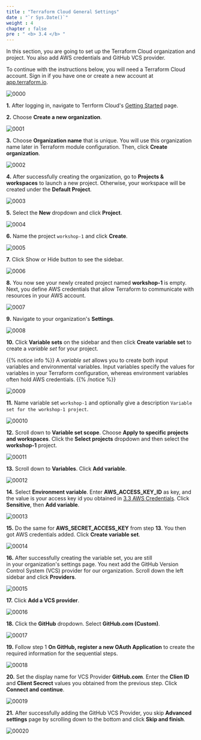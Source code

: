 ```yaml
---
title : "Terraform Cloud General Settings"
date : "`r Sys.Date()`"
weight : 4
chapter : false
pre : " <b> 3.4 </b> "
---
```


In this section, you are going to set up the Terraform Cloud organization and project. You also add AWS credentials and GitHub VCS provider.

To continue with the instructions below, you will need a Terraform Cloud account. Sign in if you have one or create a new account at [app.terraform.io](https://app.terraform.io/).

![0000](/images/3/4/0000.svg?featherlight=false&width=23pc)

**1.** After logging in, navigate to Terrform Cloud's [Getting Started](https://app.terraform.io/app/getting-started) page.

**2.** Choose **Create a new organization**.

![0001](/images/3/4/0001.svg?featherlight=false&width=100pc)

**3.** Choose **Organization name** that is unique. You will use this organization name later in Terraform module configuration. Then, click **Create organization**.

![0002](/images/3/4/0002.svg?featherlight=false&width=100pc)

**4.** After successfully creating the organization, go to **Projects & workspaces** to launch a new project. Otherwise, your workspace will be created under the **Default Project**.

![0003](/images/3/4/0003.svg?featherlight=false&width=100pc)

**5.** Select the **New** dropdown and click **Project**.

![0004](/images/3/4/0004.svg?featherlight=false&width=100pc)

**6.** Name the project `workshop-1` and click **Create**.

![0005](/images/3/4/0005.svg?featherlight=false&width=100pc)

**7.** Click Show or Hide button to see the sidebar.

![0006](/images/3/4/0006.svg?featherlight=false&width=100pc)

**8.** You now see your newly created project named **workshop-1** is empty. Next, you define AWS credentials that allow Terraform to communicate with resources in your AWS account.

![0007](/images/3/4/0007.svg?featherlight=false&width=100pc)

**9.** Navigate to your organization's **Settings**.

![0008](/images/3/4/0008.svg?featherlight=false&width=100pc)

**10.** Click **Variable sets** on the sidebar and then click **Create variable set** to create a *variable set* for your project.

{{% notice info %}}
A *variable set* allows you to create both input variables and environmental variables. Input variables specify the values for variables in your Terraform configuration, whereas environment variables often hold AWS credentials.
{{% /notice %}}

![0009](/images/3/4/0009.svg?featherlight=false&width=100pc)

**11.** Name variable set `workshop-1` and optionally give a description `Variable set for the workshop-1 project`.

![00010](/images/3/4/00010.svg?featherlight=false&width=100pc)

**12.** Scroll down to **Variable set scope**. Choose **Apply to specific projects and workspaces**. Click the **Select projects** dropdown and then select the **workshop-1** project.

![00011](/images/3/4/00011.svg?featherlight=false&width=100pc)

**13.** Scroll down to **Variables**. Click **Add variable**.

![00012](/images/3/4/00012.svg?featherlight=false&width=100pc)

**14.** Select **Environment variable**. Enter **AWS_ACCESS_KEY_ID** as key, and the value is your access key id you obtained in [3.3 AWS Credentials](../3-AWS-Credentials/). Click **Sensitive**, then **Add variable**.

![00013](/images/3/4/00013.svg?featherlight=false&width=100pc)

**15.** Do the same for **AWS_SECRET_ACCESS_KEY** from step **13**. You then got AWS credentials added. Click **Create variable set**.

![00014](/images/3/4/00014.svg?featherlight=false&width=100pc)

**16.** After successfully creating the variable set, you are still in your organization's settings page. You next add the GitHub Version Control System (VCS) provider for our organization. Scroll down the left sidebar and click **Providers**.

![00015](/images/3/4/00015.svg?featherlight=false&width=100pc)

**17.** Click **Add a VCS provider**.

![00016](/images/3/4/00016.svg?featherlight=false&width=100pc)

**18.** Click the **GitHub** dropdown. Select **GitHub.com (Custom)**.

![00017](/images/3/4/00017.svg?featherlight=false&width=100pc)

**19.** Follow step 1 **On GitHub, register a new OAuth Application** to create the required information for the sequential steps.

![00018](/images/3/4/00018.svg?featherlight=false&width=100pc)

**20.** Set the display name for VCS Provider **GitHub.com**. Enter the **Clien ID** and **Client Secrect** values you obtained from the previous step. Click **Connect and continue**.

![00019](/images/3/4/00019.svg?featherlight=false&width=100pc)

**21.** After successfully adding the GitHub VCS Provider, you skip **Advanced settings** page by scrolling down to the bottom and click **Skip and finish**.

![00020](/images/3/4/00020.svg?featherlight=false&width=100pc)









